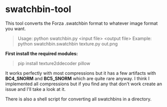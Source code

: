 # swatchbin-tool
This tool converts the Forza .swatchbin format to whatever image format you want.

>Usage: python swatchbin.py \<input file> \<output file>
>Example: python swatchbin.swatchbin texture.py out.png

**First install the required modules:**
>pip install texture2ddecoder pillow

It works perfectly with most compressions but it has a few artifacts with **BC4_SNORM** and **BC5_SNORM** which are quite rare anyway. I think I implemented all compressions but if you find any that don't work create an issue and I'll take a look at it.  

There is also a shell script for converting all swatchbins in a directory.